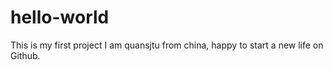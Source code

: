 # hello-world
This is my first project
I am quansjtu from china, happy to start a new life on Github.
